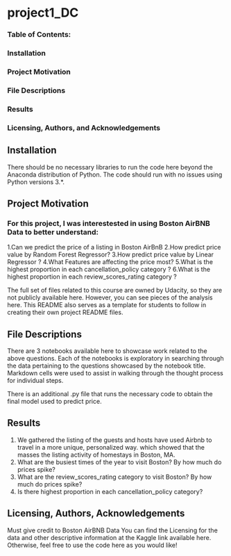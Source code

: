 # project1_DC
### Table of Contents:
### Installation
### Project Motivation
### File Descriptions
### Results
### Licensing, Authors, and Acknowledgements


## Installation
There should be no necessary libraries to run the code here beyond the Anaconda distribution of Python. The code should run with no issues using Python versions 3.*.

## Project Motivation
### For this project, I was interestested in using Boston AirBNB Data to better understand:

1.Can we predict the price of a listing in Boston AirBnB
2.How predict price value by Random Forest Regressor?
3.How predict price value by Linear Regressor ?
4.What Features are affecting the price most?
5.What is the highest proportion in each cancellation_policy category ?
6.What is the highest proportion in each review_scores_rating category ?

The full set of files related to this course are owned by Udacity, so they are not publicly available here. However, you can see pieces of the analysis here. This README also serves as a template for students to follow in creating their own project README files.

## File Descriptions
There are 3 notebooks available here to showcase work related to the above questions. Each of the notebooks is exploratory in searching through the data pertaining to the questions showcased by the notebook title. Markdown cells were used to assist in walking through the thought process for individual steps.

There is an additional .py file that runs the necessary code to obtain the final model used to predict price.

## Results
1. We gathered the listing  of the guests and hosts have used Airbnb to travel in a more unique, personalized way.  which showed that the masses the listing activity of homestays in Boston, MA.
2. What are the busiest times of the year to visit Boston? By how much do prices spike?
3. What are the review_scores_rating category to visit Boston? By how much do prices spike?
4. Is there highest proportion in each cancellation_policy category?

## Licensing, Authors, Acknowledgements
Must give credit to Boston AirBNB Data You can find the Licensing for the data and other descriptive information at the Kaggle link available here. Otherwise, feel free to use the code here as you would like!
